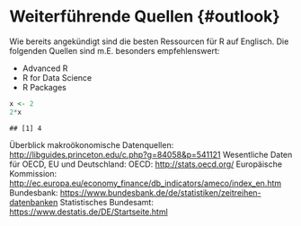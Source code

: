 # Weiterführende Quellen {#outlook}

Wie bereits angekündigt sind die besten Ressourcen für R auf Englisch. 
Die folgenden Quellen sind m.E. besonders empfehlenswert:
  
  * Advanced R
* R for Data Science
* R Packages


```r
x <- 2
2*x
```

```
## [1] 4
```

Überblick makroökonomische Datenquellen:
  http://libguides.princeton.edu/c.php?g=84058&p=541121
Wesentliche Daten für OECD, EU und Deutschland:
  OECD: http://stats.oecd.org/
  Europäische Kommission: http://ec.europa.eu/economy_finance/db_indicators/ameco/index_en.htm
Bundesbank: https://www.bundesbank.de/de/statistiken/zeitreihen-datenbanken
Statistisches Bundesamt: https://www.destatis.de/DE/Startseite.html


